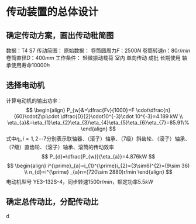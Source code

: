 # 传动装置的总体设计
## 确定传动方案，画出传动秕简图
数据：T4 S7
传动简图：
原始数据：
	卷筒圆周力$F$：$2500N$
	卷筒转速$n$：$80r/min$
	卷筒直径$D$：$400mm$
工作条件：
	轻微振动载荷
	室内
	单向传动
	成批
	长期使用
	轴承使用寿命$10000h$

## 选择电动机
计算电动机的输出功率：
$$
\begin{align}
P_{w}&=\dfrac{Fv}{1000}=F \cdot\dfrac{n}{60}\cdot2\pi\cdot  \dfrac{D}{2}\cdot10^{-3}\cdot 10^{-3}=4.189 kW \\
\eta_{a}&=\eta_{1}\eta_{2}\eta_{3}\eta_{4}\eta_{5}\eta_{6}\eta_{7}=85.91\%
\end{align}
$$
式中$\eta_{i},i=1,2\cdots7$分别表示联轴器、（滚子）轴承、（7级）斜齿轮、（滚子）轴承、（7级）直齿轮、（滚子）轴承、滚筒的传动效率
$$
P_{d}=\dfrac{P_{w}}{\eta_{a}}=4.876kW
$$
$$
\begin{align}
i^{\prime}_{a}=i_{1}^{\prime}i_{2}=(3\sim6)^{2}=(9\sim 36) \\
n_{d}=i^{\prime} _{a}n=(720\sim 2880)r/min
\end{align}
$$
电动机型号 YE3-132S-4，同步转速1500$r/min$，额定功率$5.5kW$
## 确定总传动比，分配传动比
d


